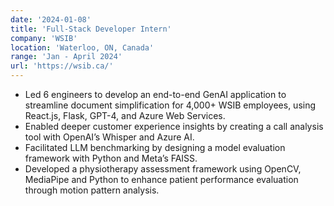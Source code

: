 ```yaml
---
date: '2024-01-08'
title: 'Full-Stack Developer Intern'
company: 'WSIB'
location: 'Waterloo, ON, Canada'
range: 'Jan - April 2024'
url: 'https://wsib.ca/'
---
```


- Led 6 engineers to develop an end-to-end GenAI application to streamline document simplification for 4,000+ WSIB employees, using React.js, Flask, GPT-4, and Azure Web Services.
- Enabled deeper customer experience insights by creating a call analysis tool with OpenAI’s Whisper and Azure AI.
- Facilitated LLM benchmarking by designing a model evaluation framework with Python and Meta’s FAISS.
- Developed a physiotherapy assessment framework using OpenCV, MediaPipe and Python to enhance patient performance evaluation through motion pattern analysis.

